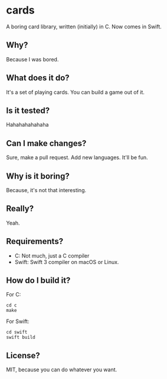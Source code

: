 # cards
A boring card library, written (initially) in C.  Now comes in Swift.

## Why?
Because I was bored.

## What does it do?
It's a set of playing cards.  You can build a game out of it.

## Is it tested?
Hahahahahahaha

## Can I make changes?
Sure, make a pull request.  Add new languages.  It'll be fun.

## Why is it boring?
Because, it's not that interesting.

## Really?
Yeah.

## Requirements?
* C: Not much, just a C compiler
* Swift: Swift 3 compiler on macOS or Linux.

## How do I build it?
For C:

    cd c
    make

For Swift:

    cd swift
    swift build

## License?
MIT, because you can do whatever you want.
